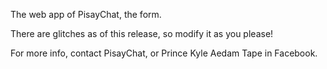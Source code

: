 The web app of PisayChat, the form. 

There are glitches as of this release, so modify it as you please!

For more info, contact PisayChat, or Prince Kyle Aedam Tape in Facebook.
